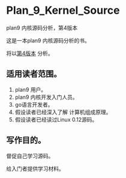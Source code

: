 # Plan_9_Kernel_Source
plan9 内核源码分析，第4版本


这是一本plan9 内核源码分析的书。

将以[第4版本](https://github.com/anotheros/plan9-bell) 分析。

## 适用读者范围。

1. plan9 用户。
2. plan9 内核开发入门人员。
3. go语言开发者。
4. 假设读者已经深入了解 计算机组成原理。
5. 假设读者已经读过Linux 0.12源码。

## 写作目的。

督促自己学习源码。

给入门者提供学习材料。

